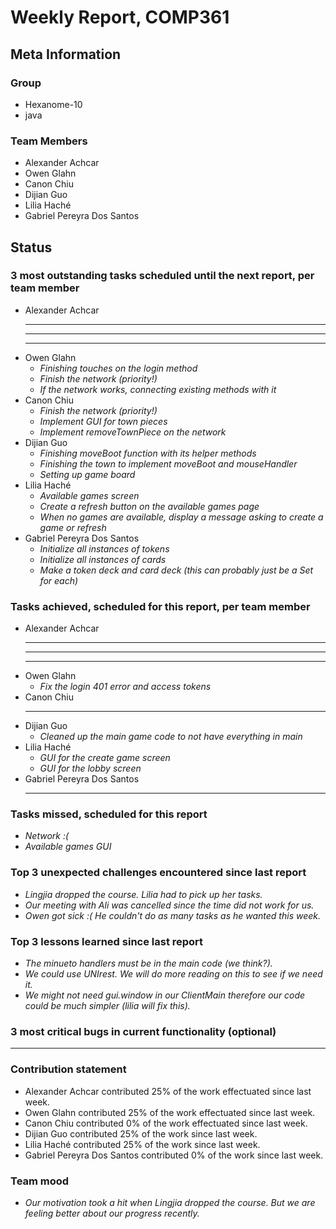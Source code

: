 # Weekly Report, COMP361

## Meta Information

### Group

 * Hexanome-10
 * java

### Team Members

 * Alexander Achcar
 * Owen Glahn
 * Canon Chiu
 * Dijian Guo
 * Lilia Haché
 * Gabriel Pereyra Dos Santos

## Status

### 3 most outstanding tasks scheduled until the next report, per team member

 * Alexander Achcar
   * **
   * **
   * **
 * Owen Glahn
   * *Finishing touches on the login method* 
   * *Finish the network (priority!)*
   * *If the network works, connecting existing methods with it*
 * Canon Chiu
   * *Finish the network (priority!)*
   * *Implement GUI for town pieces*
   * *Implement removeTownPiece on the network*
 * Dijian Guo
   * *Finishing moveBoot function with its helper methods*
   * *Finishing the town to implement moveBoot and mouseHandler*
   * *Setting up game board*
 * Lilia Haché
   * *Available games screen*
   * *Create a refresh button on the available games page*
   * *When no games are available, display a message asking to create a game or refresh*
 * Gabriel Pereyra Dos Santos
   * *Initialize all instances of tokens*
   * *Initialize all instances of cards*
   * *Make a token deck and card deck (this can probably just be a Set for each)*
   
### Tasks achieved, scheduled for this report, per team member

 * Alexander Achcar
   * **
   * **
   * **
 * Owen Glahn
   * *Fix the login 401 error and access tokens*
 * Canon Chiu
   * **
 * Dijian Guo
   * *Cleaned up the main game code to not have everything in main*
 * Lilia Haché
   * *GUI for the create game screen*
   * *GUI for the lobby screen*
 * Gabriel Pereyra Dos Santos
   * **

### Tasks missed, scheduled for this report

 * *Network :(*
 * *Available games GUI*

### Top 3 unexpected challenges encountered since last report

 * *Lingjia dropped the course. Lilia had to pick up her tasks.*
 * *Our meeting with Ali was cancelled since the time did not work for us.*
 * *Owen got sick :( He couldn't do as many tasks as he wanted this week.*

### Top 3 lessons learned since last report

 * *The minueto handlers must be in the main code (we think?).*
 * *We could use UNIrest. We will do more reading on this to see if we need it.*
 * *We might not need gui.window in our ClientMain therefore our code could be much simpler (lilia will fix this).*

### 3 most critical bugs in current functionality (optional)

 * **

### Contribution statement

 * Alexander Achcar contributed 25% of the work effectuated since last week.
 * Owen Glahn contributed 25% of the work effectuated since last week.
 * Canon Chiu contributed 0% of the work effectuated since last week.
 * Dijian Guo contributed 25% of the work since last week.
 * Lilia Haché contributed 25% of the work since last week.
 * Gabriel Pereyra Dos Santos contributed 0% of the work since last week.

### Team mood

* *Our motivation took a hit when Lingjia dropped the course. But we are feeling better about our progress recently.*
